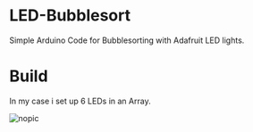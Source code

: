 # LED-Bubblesort

Simple Arduino Code for Bubblesorting with Adafruit LED lights.

# Build

In my case i set up 6 LEDs in an Array.

![nopic](https://github.com/acro1704/LED-Bubblesort/blob/master/ezgif-2-2f5dbd7ce1.gif)
